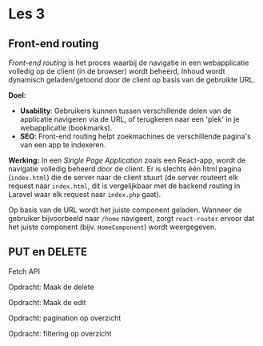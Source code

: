 # Les 3

## Front-end routing

*Front-end routing* is het proces waarbij de navigatie in een webapplicatie volledig op de client (in de browser) wordt
beheerd, Inhoud wordt dynamisch geladen/getoond door de client op basis van de gebruikte URL.

**Doel:**

- **Usability**: Gebruikers kunnen tussen verschillende delen van de applicatie navigeren via de URL, of terugkeren naar
  een 'plek' in je webapplicatie (bookmarks).
- **SEO**: Front-end routing helpt zoekmachines de verschillende pagina's van een app te indexeren.

**Werking:**
In een *Single Page Application* zoals een React-app, wordt de navigatie volledig beheerd door de client. Er is slechts
één html pagina (`index.html`) die de server naar de client stuurt (de server routeert elk request naar `index.html`,
dit is vergelijkbaar met de backend routing in Laravel waar elk request naar `index.php` gaat).

Op basis van de URL wordt het juiste component geladen. Wanneer de gebruiker bijvoorbeeld naar `/home` navigeert, zorgt
`react-router` ervoor dat het juiste
component (bijv. `HomeComponent`) wordt weergegeven.

## PUT en DELETE

Fetch API

Opdracht: Maak de delete

Opdracht: Maak de edit

Opdracht: pagination op overzicht

Opdracht: filtering op overzicht